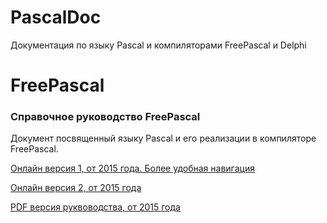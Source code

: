 # PascalDoc
Документация по языку Pascal и компиляторами FreePascal и Delphi

# FreePascal

### Справочное руководство FreePascal
Документ посвященный языку Pascal и его реализации в компиляторе FreePascal.

[Онлайн версия 1, от 2015 года. Более удобная навигация](http://freepascal.ru/download/book/doc_ref/)

[Онлайн версия 2, от 2015 года](http://www.lazarus-doc.h1n.ru/ref/index.html)

[PDF версия руквоводства, от 2015 года](ref_ru.pdf)
